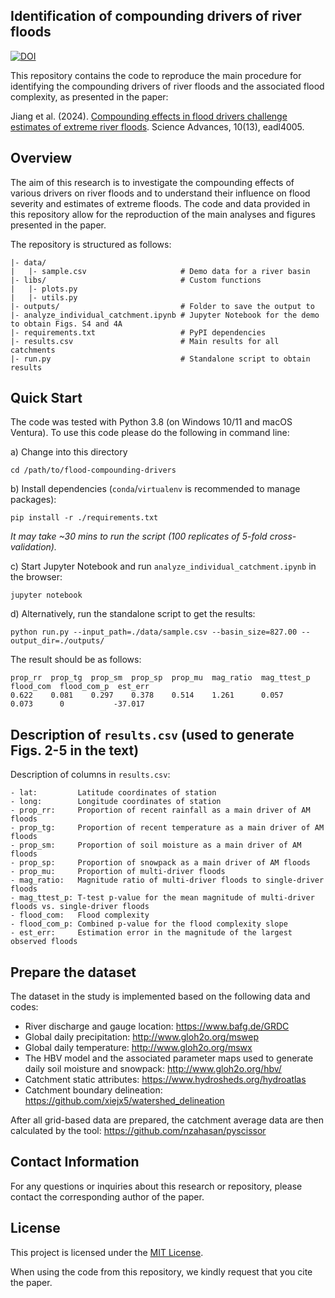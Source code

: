 ##  Identification of compounding drivers of river floods
[![DOI](https://img.shields.io/badge/DOI-10.5281/zenodo.7765151-blue.svg)](https://doi.org/10.5281/zenodo.7765151)

This repository contains the code to reproduce the main procedure for identifying the compounding drivers of river floods and the associated flood complexity, as presented in the paper:

Jiang et al. (2024). [Compounding effects in flood drivers challenge estimates of extreme river floods](https://doi.org/10.1126/sciadv.adl4005). Science Advances, 10(13), eadl4005.

## Overview

The aim of this research is to investigate the compounding effects of various drivers on river floods and to understand their influence on flood severity and estimates of extreme floods. The code and data provided in this repository allow for the reproduction of the main analyses and figures presented in the paper.

The repository is structured as follows:
                                          
```
|- data/
|   |- sample.csv                     # Demo data for a river basin
|- libs/                              # Custom functions
|   |- plots.py
|   |- utils.py
|- outputs/                           # Folder to save the output to
|- analyze_individual_catchment.ipynb # Jupyter Notebook for the demo to obtain Figs. S4 and 4A
|- requirements.txt                   # PyPI dependencies
|- results.csv                        # Main results for all catchments
|- run.py                             # Standalone script to obtain results
```

##  Quick Start

The code was tested with Python 3.8 (on Windows 10/11 and macOS Ventura). 
To use this code please do the following in command line:

a) Change into this directory

`cd /path/to/flood-compounding-drivers`

b) Install dependencies (`conda`/`virtualenv` is recommended to manage packages):

`pip install -r ./requirements.txt`

*It may take ~30 mins to run the script (100 replicates of 5-fold cross-validation).*

c) Start Jupyter Notebook and run `analyze_individual_catchment.ipynb` in the browser:

`jupyter notebook`

d) Alternatively, run the standalone script to get the results:

`python run.py --input_path=./data/sample.csv --basin_size=827.00 --output_dir=./outputs/`

The result should be as follows:
```
prop_rr  prop_tg  prop_sm  prop_sp  prop_mu  mag_ratio  mag_ttest_p  flood_com  flood_com_p  est_err
0.622    0.081    0.297    0.378    0.514    1.261      0.057        0.073      0           -37.017
```

##  Description of `results.csv` (used to generate Figs. 2-5 in the text)

Description of columns in `results.csv`:

```
- lat:         Latitude coordinates of station
- long:        Longitude coordinates of station
- prop_rr:     Proportion of recent rainfall as a main driver of AM floods
- prop_tg:     Proportion of recent temperature as a main driver of AM floods
- prop_sm:     Proportion of soil moisture as a main driver of AM floods
- prop_sp:     Proportion of snowpack as a main driver of AM floods
- prop_mu:     Proportion of multi-driver floods
- mag_ratio:   Magnitude ratio of multi-driver floods to single-driver floods
- mag_ttest_p: T-test p-value for the mean magnitude of multi-driver floods vs. single-driver floods
- flood_com:   Flood complexity
- flood_com_p: Combined p-value for the flood complexity slope
- est_err:     Estimation error in the magnitude of the largest observed floods
```

## Prepare the dataset

The dataset in the study is implemented based on the following data and codes:

- River discharge and gauge location: https://www.bafg.de/GRDC
- Global daily precipitation: http://www.gloh2o.org/mswep
- Global daily temperature: http://www.gloh2o.org/mswx
- The HBV model and the associated parameter maps used to generate daily soil moisture and snowpack: http://www.gloh2o.org/hbv/
- Catchment static attributes: https://www.hydrosheds.org/hydroatlas
- Catchment boundary delineation: https://github.com/xiejx5/watershed_delineation

After all grid-based data are prepared, the catchment average data are then calculated by the tool: https://github.com/nzahasan/pyscissor

## Contact Information

For any questions or inquiries about this research or repository, please contact the corresponding author of the paper.

## License

This project is licensed under the [MIT License](LICENSE).

When using the code from this repository, we kindly request that you cite the paper.